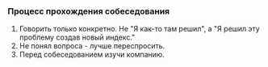 ### Процесс прохождения собеседования
  1. Говорить только конкретно. Не "Я как-то там решил", а "Я решил эту проблему создав новый индекс."
  2. Не понял вопроса - лучше переспросить.
  3. Перед собеседованием изучи компанию. 